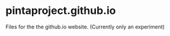 pintaproject.github.io
======================

Files for the the github.io website. (Currently only an experiment)
